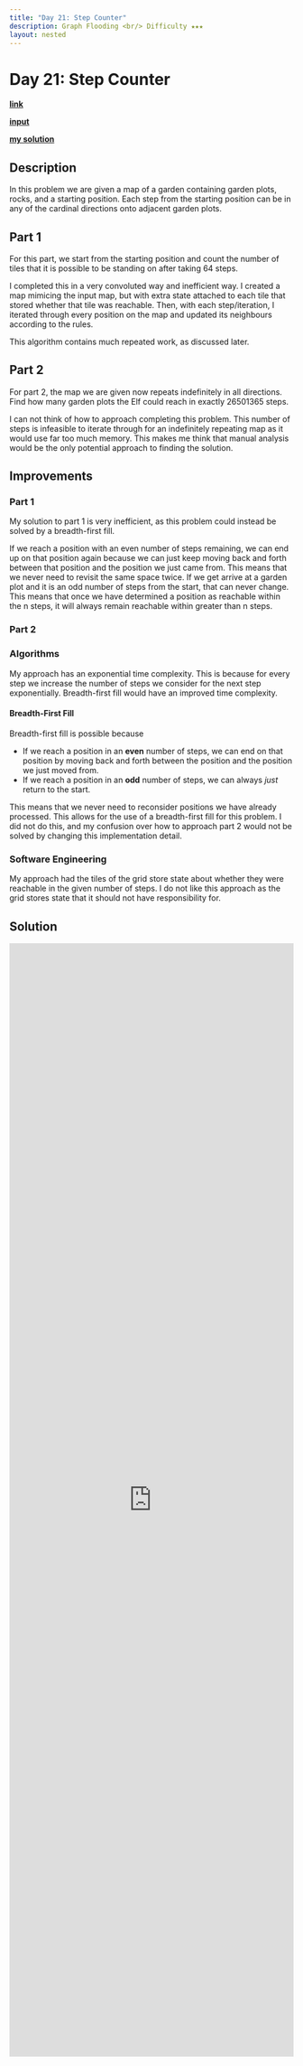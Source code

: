 ```yaml
---
title: "Day 21: Step Counter"
description: Graph Flooding <br/> Difficulty ★★★
layout: nested
---
```


# Day 21: Step Counter

[**link**](https://adventofcode.com/2023/day/21)

[**input**](https://github.com/olisheldon/AdventOfCode23/blob/main/data/day21.txt)

[**my solution**](https://github.com/olisheldon/AdventOfCode23/blob/main/day21.py)

## Description

In this problem we are given a map of a garden containing garden plots, rocks, and a starting position. Each step from the starting position can be in any of the cardinal directions onto adjacent garden plots.

## Part 1

For this part, we start from the starting position and count the number of tiles that it is possible to be standing on after taking 64 steps.

I completed this in a very convoluted way and inefficient way. I created a map mimicing the input map, but with extra state attached to each tile that stored whether that tile was reachable. Then, with each step/iteration, I iterated through every position on the map and updated its neighbours according to the rules.

This algorithm contains much repeated work, as discussed later.

## Part 2

For part 2, the map we are given now repeats indefinitely in all directions. Find how many garden plots the Elf could reach in exactly 26501365 steps.

I can not think of how to approach completing this problem. This number of steps is infeasible to iterate through for an indefinitely repeating map as it would use far too much memory. This makes me think that manual analysis would be the only potential approach to finding the solution.

## Improvements

### Part 1

My solution to part 1 is very inefficient, as this problem could instead be solved by a breadth-first fill.

If we reach a position with an even number of steps remaining, we can end up on that position again because we can just keep moving back and forth between that position and the position we just came from. This means that we never need to revisit the same space twice. If we get arrive at a garden plot and it is an odd number of steps from the start, that can never change. This means that once we have determined a position as reachable within the n steps, it will always remain reachable within greater than n steps.

### Part 2

### Algorithms

My approach has an exponential time complexity. This is because for every step we increase the number of steps we consider for the next step exponentially. Breadth-first fill would have an improved time complexity.

#### Breadth-First Fill

Breadth-first fill is possible because

 - If we reach a position in an **even** number of steps, we can end on that position by moving back and forth between the position and the position we just moved from.
 - If we reach a position in an **odd** number of steps, we can always *just* return to the start.

This means that we never need to reconsider positions we have already processed. This allows for the use of a breadth-first fill for this problem. I did not do this, and my confusion over how to approach part 2  would not be solved by changing this implementation detail. 

### Software Engineering

My approach had the tiles of the grid store state about whether they were reachable in the given number of steps. I do not like this approach as the grid stores state that it should not have responsibility for.

## Solution

<div class="aside">
<iframe frameborder="0" scrolling="yes" style="width:100%; height:1972px;" allow="clipboard-write" src="https://emgithub.com/iframe.html?target=https%3A%2F%2Fgithub.com%2Folisheldon%2FAdventOfCode23%2Fblob%2Fmain%2Fday21.py&style=github-dark&type=code&showBorder=on&showLineNumbers=on&showCopy=on&fetchFromJsDelivr=on"></iframe>